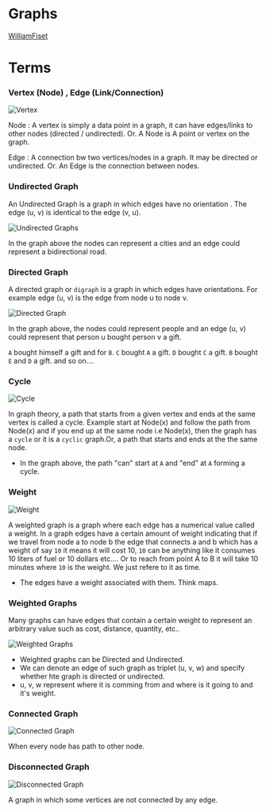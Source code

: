 # Graphs

[WilliamFiset](https://youtube.com/playlist?list=PLDV1Zeh2NRsDGO4--qE8yH72HFL1Km93P&si=fRcGAwgmU00azmoO)

# Terms

### Vertex (Node) , Edge (Link/Connection)

![Vertex](./res/node_edge.png)

Node : A vertex is simply a data point in a graph, it can have edges/links to other nodes (directed / undirected). Or. A Node is A point or vertex on the graph.

Edge : A connection bw two vertices/nodes in a graph. It may be directed or undirected. Or. An Edge is the connection between nodes.

### Undirected Graph

An Undirected Graph is a graph in which edges have no orientation . The edge (u, v) is identical to the edge (v, u).

![Undirected Graphs](./res/undirected_graph.png)

In the graph above the nodes can represent a cities and an edge could represent a bidirectional road.

### Directed Graph

A directed graph or `digraph` is a graph in which edges have orientations. For example edge (u, v) is the edge from node u to node v.

![Directed Graph](./res/directed_graph.png)

In the graph above, the nodes could represent people and an edge (u, v) could represent that person u bought person v a gift.

`A` bought himself a gift and for `B`.
`C` bought `A` a gift.
`D` bought `C` a gift.
`B` bought `E` and `D` a gift. and so on....

### Cycle

![Cycle](./res/cycle.png)

In graph theory, a path that starts from a given vertex and ends at the same vertex is called a cycle. Example start at Node(x) and follow the path from Node(x) and if you end up at the same node i.e Node(x), then the graph has a `cycle` or it is a `cyclic` graph.Or, a path that starts and ends at the the same node.

- In the graph above, the path "can" start at `A` and "end" at `A` forming a cycle.

### Weight

![Weight](./res/weight.png)

A weighted graph is a graph where each edge has a numerical value called a weight. In a graph edges have a certain amount of weight indicating that if we travel from node a to node b the edge that connects a and b which has a weight of say `10` it means it will cost 10, `10` can be anything like it consumes 10 liters of fuel or 10 dollars etc.... Or to reach from point A to B it will take 10 minutes where `10` is the weight. We just refere to it as time.

- The edges have a weight associated with them. Think maps.

### Weighted Graphs

Many graphs can have edges that contain a certain weight to represent an arbitrary value such as cost, distance, quantity, etc..

![Weighted Graphs](./res/weighted_graph.png)

- Weighted graphs can be Directed and Undirected.
- We can denote an edge of such graph as triplet (u, v, w) and specify whether hte graph is directed or undirected.
- u, v, w represent where it is comming from and where is it going to and it's weight.

### Connected Graph

![Connected Graph](./res/connected_graph.png)

When every node has path to other node.

### Disconnected Graph

![Disconnected Graph](./res/disconnected_graph.png)

A graph in which some vertices are not connected by any edge.

